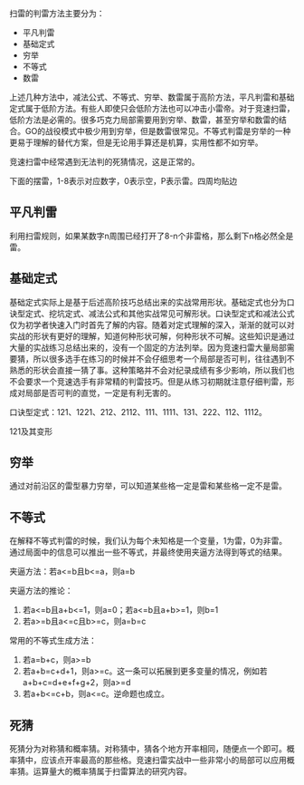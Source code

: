 扫雷的判雷方法主要分为：
- 平凡判雷
- 基础定式
- 穷举
- 不等式
- 数雷

上述几种方法中，减法公式、不等式、穷举、数雷属于高阶方法，平凡判雷和基础定式属于低阶方法。有些人即使只会低阶方法也可以冲击小雷帝。对于竞速扫雷，低阶方法是必需的。很多巧克力局部需要用到穷举、数雷，甚至穷举和数雷的结合。GO的战役模式中极少用到穷举，但是数雷很常见。不等式判雷是穷举的一种更易于理解的替代方案，但是无论用手算还是机算，实用性都不如穷举。

竞速扫雷中经常遇到无法判的死猜情况，这是正常的。

下面的摆雷，1-8表示对应数字，0表示空，P表示雷。四周均贴边

## 平凡判雷
利用扫雷规则，如果某数字n周围已经打开了8-n个非雷格，那么剩下n格必然全是雷。

## 基础定式
基础定式实际上是基于后述高阶技巧总结出来的实战常用形状。基础定式也分为口诀型定式、挖坑定式、减法公式和其他实战常见可解形状。口诀型定式和减法公式仅为初学者快速入门时首先了解的内容。随着对定式理解的深入，渐渐的就可以对实战的形状有更好的理解，知道何种形状可解，何种形状不可解。这些知识是通过大量的实战练习总结出来的，没有一个固定的方法列举。因为竞速扫雷大量局部需要猜，所以很多选手在练习的时候并不会仔细思考一个局部是否可判，往往遇到不熟悉的形状会直接一猜了事。这种策略并不会对纪录成绩有多少影响，所以我们也不会要求一个竞速选手有非常精的判雷技巧。但是从练习初期就注意仔细判雷，形成对局部是否可判的直觉，一定是有利无害的。

口诀型定式：121、1221、212、2112、111、1111、131、222、112、1112。

121及其变形

## 穷举
通过对前沿区的雷型暴力穷举，可以知道某些格一定是雷和某些格一定不是雷。

## 不等式
在解释不等式判雷的时候，我们认为每个未知格是一个变量，1为雷，0为非雷。通过局面中的信息可以推出一些不等式，并最终使用夹逼方法得到等式的结果。

夹逼方法：若a<=b且b<=a，则a=b

夹逼方法的推论：
1. 若a<=b且a+b<=1，则a=0；若a<=b且a+b>=1，则b=1
2. 若a>=b且a<=c且b>=c，则a=b=c

常用的不等式生成方法：
1. 若a=b+c，则a>=b
2. 若a+b=c+d+1，则a>=c。这一条可以拓展到更多变量的情况，例如若a+b+c=d+e+f+g+2，则a>=d
3. 若a+b<=c+b，则a<=c。逆命题也成立。

## 死猜
死猜分为对称猜和概率猜。对称猜中，猜各个地方开率相同，随便点一个即可。概率猜中，应该点开率最高的那些格。竞速扫雷实战中一些非常小的局部可以应用概率猜。运算量大的概率猜属于扫雷算法的研究内容。
